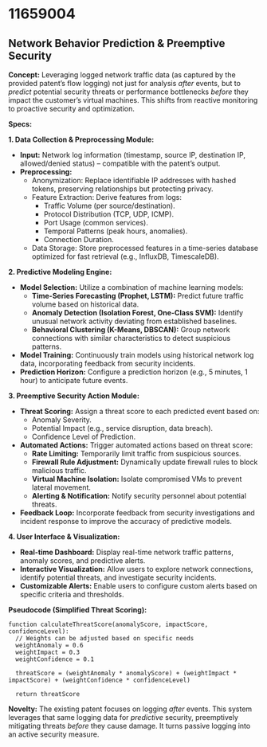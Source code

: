 # 11659004

## Network Behavior Prediction & Preemptive Security

**Concept:** Leveraging logged network traffic data (as captured by the provided patent’s flow logging) not just for analysis *after* events, but to *predict* potential security threats or performance bottlenecks *before* they impact the customer’s virtual machines. This shifts from reactive monitoring to proactive security and optimization.

**Specs:**

**1. Data Collection & Preprocessing Module:**

*   **Input:** Network log information (timestamp, source IP, destination IP, allowed/denied status) – compatible with the patent’s output.
*   **Preprocessing:**
    *   Anonymization:  Replace identifiable IP addresses with hashed tokens, preserving relationships but protecting privacy.
    *   Feature Extraction: Derive features from logs:
        *   Traffic Volume (per source/destination).
        *   Protocol Distribution (TCP, UDP, ICMP).
        *   Port Usage (common services).
        *   Temporal Patterns (peak hours, anomalies).
        *   Connection Duration.
    *   Data Storage: Store preprocessed features in a time-series database optimized for fast retrieval (e.g., InfluxDB, TimescaleDB).

**2. Predictive Modeling Engine:**

*   **Model Selection:** Utilize a combination of machine learning models:
    *   **Time-Series Forecasting (Prophet, LSTM):** Predict future traffic volume based on historical data.
    *   **Anomaly Detection (Isolation Forest, One-Class SVM):** Identify unusual network activity deviating from established baselines.
    *   **Behavioral Clustering (K-Means, DBSCAN):** Group network connections with similar characteristics to detect suspicious patterns.
*   **Model Training:** Continuously train models using historical network log data, incorporating feedback from security incidents.
*   **Prediction Horizon:**  Configure a prediction horizon (e.g., 5 minutes, 1 hour) to anticipate future events.

**3.  Preemptive Security Action Module:**

*   **Threat Scoring:**  Assign a threat score to each predicted event based on:
    *   Anomaly Severity.
    *   Potential Impact (e.g., service disruption, data breach).
    *   Confidence Level of Prediction.
*   **Automated Actions:** Trigger automated actions based on threat score:
    *   **Rate Limiting:**  Temporarily limit traffic from suspicious sources.
    *   **Firewall Rule Adjustment:**  Dynamically update firewall rules to block malicious traffic.
    *   **Virtual Machine Isolation:**  Isolate compromised VMs to prevent lateral movement.
    *   **Alerting & Notification:**  Notify security personnel about potential threats.
*   **Feedback Loop:**  Incorporate feedback from security investigations and incident response to improve the accuracy of predictive models.

**4.  User Interface & Visualization:**

*   **Real-time Dashboard:**  Display real-time network traffic patterns, anomaly scores, and predictive alerts.
*   **Interactive Visualization:**  Allow users to explore network connections, identify potential threats, and investigate security incidents.
*   **Customizable Alerts:**  Enable users to configure custom alerts based on specific criteria and thresholds.

**Pseudocode (Simplified Threat Scoring):**

```
function calculateThreatScore(anomalyScore, impactScore, confidenceLevel):
  // Weights can be adjusted based on specific needs
  weightAnomaly = 0.6
  weightImpact = 0.3
  weightConfidence = 0.1

  threatScore = (weightAnomaly * anomalyScore) + (weightImpact * impactScore) + (weightConfidence * confidenceLevel)

  return threatScore
```

**Novelty:**  The existing patent focuses on logging *after* events. This system leverages that same logging data for *predictive* security, preemptively mitigating threats *before* they cause damage. It turns passive logging into an active security measure.